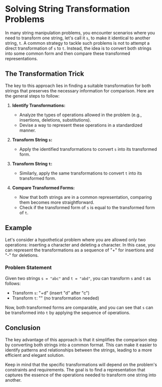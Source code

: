 # Solving String Transformation Problems

In many string manipulation problems, you encounter scenarios where you need to transform one string, let's call it `s`, to make it identical to another string, `t`. A common strategy to tackle such problems is not to attempt a direct transformation of `s` to `t`. Instead, the idea is to convert both strings into some common form and then compare these transformed representations.

## The Transformation Trick

The key to this approach lies in finding a suitable transformation for both strings that preserves the necessary information for comparison. Here are the general steps to follow:

1. **Identify Transformations:**
   - Analyze the types of operations allowed in the problem (e.g., insertions, deletions, substitutions).
   - Devise a way to represent these operations in a standardized manner.

2. **Transform String `s`:**
   - Apply the identified transformations to convert `s` into its transformed form.

3. **Transform String `t`:**
   - Similarly, apply the same transformations to convert `t` into its transformed form.

4. **Compare Transformed Forms:**
   - Now that both strings are in a common representation, comparing them becomes more straightforward.
   - Check if the transformed form of `s` is equal to the transformed form of `t`.

## Example

Let's consider a hypothetical problem where you are allowed only two operations: inserting a character and deleting a character. In this case, you can represent the transformations as a sequence of "+" for insertions and "-" for deletions.

### Problem Statement

Given two strings `s = "abc"` and `t = "abd"`, you can transform `s` and `t` as follows:

- Transform `s`: "+d" (insert "d" after "c")
- Transform `t`: "" (no transformation needed)

Now, both transformed forms are comparable, and you can see that `s` can be transformed into `t` by applying the sequence of operations.

## Conclusion

The key advantage of this approach is that it simplifies the comparison step by converting both strings into a common format. This can make it easier to identify patterns and relationships between the strings, leading to a more efficient and elegant solution.

Keep in mind that the specific transformations will depend on the problem's constraints and requirements. The goal is to find a representation that captures the essence of the operations needed to transform one string into another.
